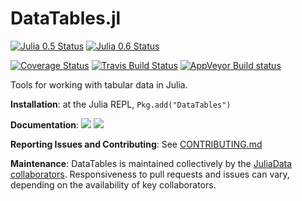 DataTables.jl
=============

[![Julia 0.5 Status](http://pkg.julialang.org/badges/DataTables_0.5.svg)](http://pkg.julialang.org/?pkg=DataTables&ver=0.5)
[![Julia 0.6 Status](http://pkg.julialang.org/badges/DataTables_0.6.svg)](http://pkg.julialang.org/?pkg=DataTables&ver=0.6)

[![Coverage Status](https://coveralls.io/repos/JuliaData/DataTables.jl/badge.svg?branch=master&service=github)](https://coveralls.io/github/JuliaData/DataTables.jl?branch=master)
[![Travis Build Status](https://travis-ci.org/JuliaData/DataTables.jl.svg?branch=master)](https://travis-ci.org/JuliaData/DataTables.jl)
[![AppVeyor Build status](https://ci.appveyor.com/api/projects/status/85h1i9lll64jpg3y/branch/master?svg=true)](https://ci.appveyor.com/project/nalimilan/datatables-jl/branch/master)

Tools for working with tabular data in Julia.

**Installation**: at the Julia REPL, `Pkg.add("DataTables")`

**Documentation**: [![][docs-stable-img]][docs-stable-url] [![][docs-latest-img]][docs-latest-url]

**Reporting Issues and Contributing**: See [CONTRIBUTING.md](CONTRIBUTING.md)

**Maintenance**: DataTables is maintained collectively by the [JuliaData collaborators](https://github.com/orgs/JuliaData/people).
Responsiveness to pull requests and issues can vary, depending on the availability of key collaborators.

[docs-latest-img]: https://img.shields.io/badge/docs-latest-blue.svg
[docs-latest-url]: http://JuliaData.github.io/DataTables.jl/latest/

[docs-stable-img]: https://img.shields.io/badge/docs-stable-blue.svg
[docs-stable-url]: http://JuliaData.github.io/DataTables.jl/stable/
